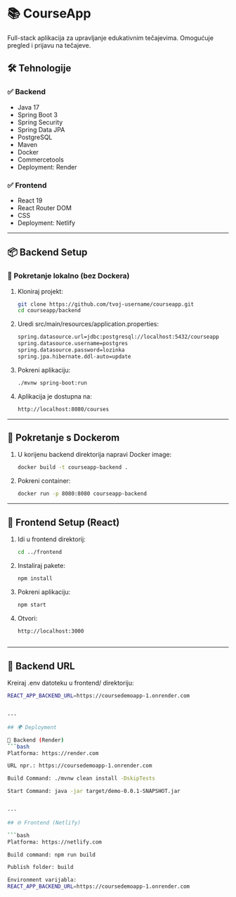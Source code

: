 # 📚 CourseApp

Full-stack aplikacija za upravljanje edukativnim tečajevima. Omogućuje pregled i prijavu na tečajeve.

## 🛠️ Tehnologije

### ✅ Backend
- Java 17
- Spring Boot 3
- Spring Security
- Spring Data JPA
- PostgreSQL
- Maven
- Docker
- Commercetools
- Deployment: Render 

### ✅ Frontend
- React 19
- React Router DOM
- CSS
- Deployment: Netlify

---

## 📦 Backend Setup

### 🔧 Pokretanje lokalno (bez Dockera)

1. Kloniraj projekt:
   ```bash
   git clone https://github.com/tvoj-username/courseapp.git
   cd courseapp/backend
   

2. Uredi src/main/resources/application.properties:
   ```bash
   spring.datasource.url=jdbc:postgresql://localhost:5432/courseapp
   spring.datasource.username=postgres
   spring.datasource.password=lozinka
   spring.jpa.hibernate.ddl-auto=update
   

3. Pokreni aplikaciju:
   ```bash
   ./mvnw spring-boot:run
   

4. Aplikacija je dostupna na:
   ```bash
   http://localhost:8080/courses
   

---

## 🐳 Pokretanje s Dockerom

1. U korijenu backend direktorija napravi Docker image:
   ```bash
   docker build -t courseapp-backend .
   

2. Pokreni container:
   ```bash
   docker run -p 8080:8080 courseapp-backend
   

---

## 🎨 Frontend Setup (React)

1. Idi u frontend direktorij:
   ```bash
   cd ../frontend
   

2. Instaliraj pakete:
   ```bash
   npm install
   

3. Pokreni aplikaciju:
   ```bash
   npm start
   

4. Otvori:
   ```bash
   http://localhost:3000
    

---

## 🔗 Backend URL

Kreiraj .env datoteku u frontend/ direktoriju:
```bash
REACT_APP_BACKEND_URL=https://coursedemoapp-1.onrender.com


---

## 🌍 Deployment

🧾 Backend (Render)
```bash
Platforma: https://render.com

URL npr.: https://coursedemoapp-1.onrender.com

Build Command: ./mvnw clean install -DskipTests

Start Command: java -jar target/demo-0.0.1-SNAPSHOT.jar


---

## 🌐 Frontend (Netlify)

```bash
Platforma: https://netlify.com

Build command: npm run build

Publish folder: build

Environment varijabla:
REACT_APP_BACKEND_URL=https://coursedemoapp-1.onrender.com




